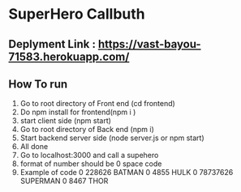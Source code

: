 # SuperHero Callbuth

## Deplyment Link : https://vast-bayou-71583.herokuapp.com/
## How To run 
1. Go to root directory of Front end (cd frontend)
2. Do npm install for frontend(npm i )
3. start client side (npm start)
4. Go to root directory of Back end (npm i)
5. Start backend server side (node server.js or npm start)
6. All done 
7. Go to localhost:3000 and call a supehero
8. format of number should be 0 space code
9. Example of code 
0 228626 BATMAN
0 4855 HULK
0 78737626 SUPERMAN
0 8467 THOR
